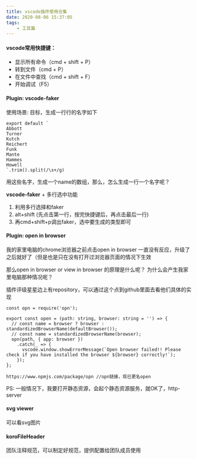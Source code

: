 ```yaml
---
title: vscode插件使用合集
date: 2020-08-06 15:37:05
tags:
    - 工具篇
---
```


#### vscode常用快捷键：
- 显示所有命令（cmd + shift + P）
- 转到文件（cmd + P）
- 在文件中查找（cmd + shift + F）
- 开始调试（F5）

#### Plugin: vscode-faker
使用场景:
目标，生成一行行的名字如下
```
export default `
Abbott
Turner
Kutch
Reichert
Funk
Mante
Hammes
Howell
`.trim().split(/\s+/g)
```
用这些名字，生成一个name的数组，那么，怎么生成一行一个名字呢？

<strong>vscode-faker</strong> + 多行选中功能

1. 利用多行选择和faker
2. alt+shift (先点击第一行，按完快捷键后，再点击最后一行)
3. 再cmd+shift+p调出faker，选中要生成的类型即可

####  Plugin: open in browser

我的家里电脑的chrome浏览器之前点击open in browser 一直没有反应，升级了之后就好了（但是也是只在没有打开过浏览器页面的情况下生效

那么open in browser or view in browser 的原理是什么呢？ 为什么会产生我家里电脑那种情况呢？

插件评级星星边上有repository，可以通过这个点到github里面去看他们具体的实现
```
const opn = require('opn');

export const open = (path: string, browser: string = '') => {
  // const name = browser ? browser : standardizedBrowserName(defaultBrowser());
  // const name = standardizedBrowserName(browser);
  opn(path, { app: browser })
    .catch(_ => {
      vscode.window.showErrorMessage(`Open browser failed!! Please check if you have installed the browser ${browser} correctly!`);
    });
};
```
```
https://www.npmjs.com/package/opn //opn链接，现已更名open
```

PS: 一般情况下，我要打开静态资源，会起个静态资源服务，就OK了，http-server

#### svg viewer
可以看svg图片


#### koroFileHeader
团队注释规范，可以制定好规范，提供配置给团队成员使用
